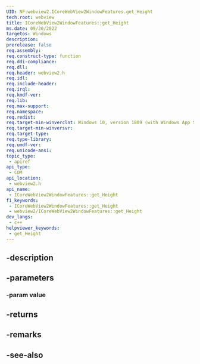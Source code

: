 ```yaml
---
UID: NF:webview2.ICoreWebView2WindowFeatures.get_Height
tech.root: webview
title: ICoreWebView2WindowFeatures::get_Height
ms.date: 09/20/2022
targetos: Windows
description: 
prerelease: false
req.assembly: 
req.construct-type: function
req.ddi-compliance: 
req.dll: 
req.header: webview2.h
req.idl: 
req.include-header: 
req.irql: 
req.kmdf-ver: 
req.lib: 
req.max-support: 
req.namespace: 
req.redist: 
req.target-min-winverclnt: Windows 10, version 1809 (with Windows App SDK 1.1 or later)
req.target-min-winversvr: 
req.target-type: 
req.type-library: 
req.umdf-ver: 
req.unicode-ansi: 
topic_type:
 - apiref
api_type:
 - COM
api_location:
 - webview2.h
api_name:
 - ICoreWebView2WindowFeatures::get_Height
f1_keywords:
 - ICoreWebView2WindowFeatures::get_Height
 - webview2/ICoreWebView2WindowFeatures::get_Height
dev_langs:
 - c++
helpviewer_keywords:
 - get_Height
---
```


## -description

## -parameters

### -param value

## -returns

## -remarks

## -see-also

